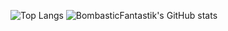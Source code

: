 ![Top Langs](https://github-readme-stats.vercel.app/api/top-langs/?username=BombasticFantastik&size_weight=0.5&count_weight=0.5) ![BombasticFantastik's GitHub stats](https://github-readme-stats.vercel.app/api?username=BombasticFantastik&show_icons=true&theme=radical)


